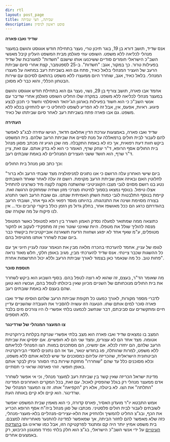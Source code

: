 ```yaml
---
dir: rtl
layout: post_page
title: שביתה, חצי שביתה
description: פוסט ראשון לניסיון
---
```


**שדיד ואבו פארה**

אנס שדיד, תושב דורא בן 19, בוגר תיכון טרי, נעצר בתחילת חודש אוגוסט והושם במעצר מנהלי לכליאה ללא משפט. השופט עוזי פוגלמן מבית המשפט העליון קיבל מאנשי השב"כ הישראלי חומרים סודיים ששיכנעו אותו שישנם "חשדות" למעורבות של שדיד בפעילות טרור. כך במקור, אגב: "חשדות". ב-25 לספטמבר, קצת אחרי סיום שביתת הרעב של העציר המנהלי בלאל כאיד, פתח גם הוא בשביתת רעב במחאה על מעצרו המנהלי. בלאל כאיד, אגב, שוחרר היום ממעצרו ללא משפט בהתאם לסיכום עם שירות הבטחון הכללי, והוא כבר לא מסוכן.

אחמד אבו פארה, תושב צוריף בן 29, נשוי, נעצר גם הוא בתחילת חודש אוגוסט והושם במעצר מנהלי לכליאה ללא משפט. במקרה שלו החליט השופט פוגלמן אחרי שדיבר עם אנשי השב"כ כי הוא חשוד בפעילות בארגון הג'יהאד האיסלמי וחשוד כי תכנן לבצע פיגוע. ראיות, אפעס, אין, אבל זה לא הפריע לשופט להחליט כי יש להחזיקו בכלא ללא משפט. גם אבו פארה פתח בשביתת רעב לאחר סיום שביתתו של כאיד.

**העתירה**

שדיד ואבו פארה, באמצעות עורכת הדין אחלאם חדאד, הגישו עתירה לבג"צ לאפשר להם לעבור לבית חולים ברמאללה על מנת לסיים את שביתת הרעב שלהם. בית המשפט ביקש חוות דעת רפואית, אך כזו לא באמת התקבלה. מה שכן הגיע זה מכתב מסגן מנהל בית החולים אסף הרופא, ד"ר יצחק שרף, האומר כי הוא לא בדק אותם. עם זאת, ציין ד"ר שרף, הוא חושד ששני העצירים המנהליים לא באמת שובתים רעב.

וכך כתב סגן מנהל בית החולים:

"ביום שישי האחרון עלה הרושם כי אנו נתונים למניפולציה מצד שובתי הרעב ולא ברור לחלוטין האם ובאיזה אופן שביתת הרעב מקוימת. רושם זה עלה לאחר שאחד השובתים נטע בנו רושם מסוים לגבי מצבו הקוגניטיבי שהשתנה מקצה לקצה מיד כשרצינו להתחיל אצלו טיפול. בנוסף נמצאו בסמוך למיטתו מצרכי מזון ושתיה שמחזקים הרגשה זאת. קיימת בנוסף התלבטות לגבי כמות השתן האמיתית שנתנו. גם שובת הרעב השני התנהג בצורה מסוימת ושינה את התנהגותו. בהיותנו מוסד רפואי ולא גוף אחר, ושובתי הרעב בהגדרתם כרגע הם ככל מאושפז אחר, בחלק גדול מן הזמן כולל ביקורי קרובים וכד… אין לנו פיקוח על מה שקורה שם.

כתוצאה ממה שמתואר למעלה נסדק האמון השורר בין רופא למטופל כאשר המטופל מנסה להוליך שולל את מטפלו. היות שאינני שוטר ואין זה מתפקידי לעקוב או לחקור מטופלים, ע"מ שאף אחד לא יפגע ושחוות הדעת תשארנה אובייקטיביות ביקשתי כבר ביום שבת לשחרר אותנו מהטיפול בהם.

לגופו של עניין, אחמד להערכתי בהכרה מלאה מבין את הנאמר עונה לעניין חיוני אך עם כל ההשגות שכבר ציינתי. אנס שדיד להערכתי מבין, מגיב באופן חלקי, חלש מאוד נראה פחות טוב. כל מה שנאמר כאן בצמוד לאורך שביתת הרעב וללא יכול התרשמות אחרת".

**תוספת סוכר**

מה שאומר הד"ר, בעצם, זה שהוא לא רוצה לטפל בהם. בסוף השבוע הוא ביקש לשחרר את בית החולים מנוכחותם של השניים מכיוון שאין ביכולתו לטפל בהם, ועכשיו הוא טוען שהם בעצם לא באמת שובתים רעב.

לדברי מספר מקורות, לאורך כמעט כל תקופת שביתת הרעב שלהם הוסיפו שדיד ואבו פארה סוכר למים אותם שתו. הטענה הזו עשויה להסביר את העובדה שהשניים עדיין חיים ומתקשרים עם סביבתם, דבר שנחשב לכמעט בלתי אפשרי לו היו צורכים מים בלבד ללא תוספים.

**צו המעצר המנהלי של שרדינגר**

המצב בו נמצאים שדיד ואבו פארה הוא מצב בלתי אפשרי שנרקח בקלחת בירוקרטית אטומה. מצד אחד הם לא עצורים, ומצד שני הם לא חופשיים. אם יפסיקו את שביתת הרעב שלהם, הם יחזרו לכלא. אם ימשיכו, הם מסתכנים במוות. הצו המנהלי לכליאתם ללא משפט, למרות שהותלה, פג בחודש ינואר, ועד אז הם נתונים לחסדי הבירוקרטיה הביטחונית הישראלית, שהכריזה עליהם כמסוכנים עד שיש לכלוא אותם ללא משפט, וכלא מסוכנים כלל עד שהם "שוחררו" מחזקת שירות בתי הסוהר וניתן לבקר אותם באופן חופשי. זוהי פארסה שראוי כי תסתיים.

מדינת ישראל הכריזה שאין קשר בין שביתת רעב למעצר מנהלי, וכי אי אפשר לשחרר אדם ממעצר מנהלי רק בגלל שהפסיק לאכול. עם זאת, בכל המקרים האחרונים המדינה "התלתה" את הצו. לא ביטלה, אלא רק "הקפיאה" אותו. זה צו המעצר המנהלי של שרדינגר. הוא קיים ולא קיים באותה העת.

אמש התבטא יו"ר מועדון האסיר, פארס קדורה, כי הוא מאמין שבית המשפט יאפשר לשובתים לעבור לבית חולים פלסטיני. מכתבו של סגן מנהל ביה"ח אסף הרופא הכריע את הכף, ובג"צ החליט להמשיך ולהחזיק את הלא-עצירים-מנהליים בלא-מעצר-מנהלי, כזה שלא מאפשר להם לחזור הביתה, אך שמאפשר למדינה להתנער מאחריותה למצבם. בית משפט אמיץ יותר היה קם ומתנגד לפרקטיקה הזו, אבל כמו שראינו גם [בהצדקת העינויים](https://www.b48.club/2016/12/09/%D7%A2%D7%99%D7%A0%D7%95%D7%99%D7%99%D7%9D.html) על ידי אנשי השב"כ הישראלי, בג"צ הוא חלק בלתי נפרד ממנגנון הכיבוש, רק באמצעים אחרים.
